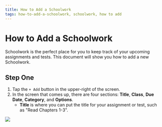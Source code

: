 ```yaml
---
title: How to Add a Schoolwork
tags: how-to-add-a-schoolwork, schoolwork, how to add
---
```


# How to Add a Schoolwork

Schoolwork is the perfect place for you to keep track of your upcoming assignments and tests. This document will show you how to add a new Schoolwork.

## Step One
1. Tap the `+ Add` button in the upper-right of the screen.
2. In the screen that comes up, there are four sections: **Title**, **Class**, **Due Date**, **Category**, and **Options**.
    - **Title** is where you can put the title for your assignment or test, such as "Read Chapters 1-3". 

![](https://raw.githubusercontent.com/aheze/SupportDocs/DataSource/Images/blueBoba.jpg)
